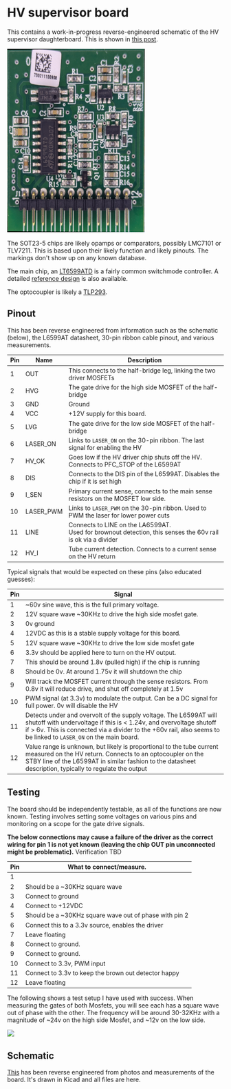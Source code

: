 # HV supervisor board

This contains a work-in-progress reverse-engineered schematic of the HV supervisor
daughterboard. This is shown in
[this post](https://community.openglow.org/t/reverse-engineering-pr0n/242/2).

<img src="../images/gf-psu-top.jpg" width="320"/>

The SOT23-5 chips are likely opamps or comparators, possibly LMC7101 or TLV7211. This is
based upon their likely function and likely pinouts. The markings don't show up on
any known database.

The main chip, an [LT6599ATD](https://www.st.com/resource/en/datasheet/l6599.pdf)
is a fairly common switchmode controller. A detailed
[reference design](https://www.mouser.com/catalog/specsheets/eval6599-90w.pdf?srsltid=AfmBOopz7krkCxWkZxH1WWs20OLARHynyoRecZKV39cnS1sxenkA6IhJ) is also available.

The optocoupler is likely a [TLP293](https://toshiba.semicon-storage.com/info/TLP293_datasheet_en_20191129.pdf?did=14419&prodName=TLP293).

## Pinout

This has been reverse engineered from information such as the schematic (below),
the L6599AT datasheet, 30-pin ribbon cable pinout, and various measurements.

|   Pin  |    Name    |      Description    |
|--------|------------|---------------------|
|   1    |    OUT     | This connects to the half-bridge leg, linking the two driver MOSFETs |
|   2    |    HVG     | The gate drive for the high side MOSFET of the half-bridge |
|   3    |    GND     | Ground |
|   4    |    VCC     | +12V supply for this board. |
|   5    |    LVG     | The gate drive for the low side MOSFET of the half-bridge |
|   6    |  LASER_ON  | Links to `LASER_ON` on the 30-pin ribbon. The last signal for enabling the HV |
|   7    |    HV_OK   | Goes low if the HV driver chip shuts off the HV. Connects to PFC_STOP of the L6599AT |
|   8    |    DIS     | Connects to the DIS pin of the L6599AT. Disables the chip if it is set high |
|   9    |    I_SEN   | Primary current sense, connects to the main sense resistors on the MOSFET low side. |
|   10   | LASER_PWM  | Links to `LASER_PWM` on the 30-pin ribbon. Used to PWM the laser for lower power cuts |
|   11   |    LINE    | Connects to LINE on the LA6599AT.<br/>Used for brownout detection, this senses the 60v rail is ok via a divider |
|   12   |    HV_I    | Tube current detection. Connects to a current sense on the HV return |

Typical signals that would be expected on these pins (also educated guesses):

|   Pin  |   Signal    |
|--------|------------------|
|    1   | ~60v sine wave, this is the full primary voltage.
|    2   | 12V square wave ~30KHz to drive the high side mosfet gate. |
|    3   | 0v ground |
|    4   | 12VDC as this is a stable supply voltage for this board. |
|    5   | 12V square wave ~30KHz to drive the low side mosfet gate |
|    6   | 3.3v should be applied here to turn on the HV output. |
|    7   | This should be around 1.8v (pulled high) if the chip is running |
|    8   | Should be 0v. At around 1.75v it will shutdown the chip |
|    9   | Will track the MOSFET current through the sense resistors. From 0.8v it will reduce drive, and shut off completely at 1.5v |
|   10   | PWM signal (at 3.3v) to modulate the output. Can be a DC signal for full power. 0v will disable the HV |
|   11   | Detects under and overvolt of the supply voltage. The L6599AT will shutoff with undervoltage if this is < 1.24v, and overvoltage shutoff if > 6v. This is connected via a divider to the +60v rail, also seems to be linked to `LASER_ON` on the main board. |
|   12   | Value range is unknown, but likely is proportional to the tube current measured on the HV return. Connects to an optocoupler on the STBY line of the L6599AT in similar fashion to the datasheet description, typically to regulate the output |

## Testing

The board should be independently testable, as all of the functions are
now known. Testing involves setting some voltages on various pins and
monitoring on a scope for the gate drive signals.

**The below connections may cause a failure of the driver as the correct
wiring for pin 1 is not yet known (leaving the chip OUT pin unconnected
might be problematic).** Verification TBD

|   Pin  | What to connect/measure.
|--------|------------------|
|    1   |  |
|    2   | Should be a ~30KHz square wave |
|    3   | Connect to ground |
|    4   | Connect to +12VDC |
|    5   | Should be a ~30KHz square wave out of phase with pin 2 |
|    6   | Connect this to a 3.3v source, enables the driver |
|    7   | Leave floating |
|    8   | Connect to ground. |
|    9   | Connect to ground. |
|   10   | Connect to 3.3v, PWM input |
|   11   | Connect to 3.3v to keep the brown out detector happy |
|   12   | Leave floating |

The following shows a test setup I have used with success. When measuring
the gates of both Mosfets, you will see each has a square wave out of phase
with the other. The frequency will be around 30-32KHz with a magnitude of
~24v on the high side Mosfet, and ~12v on the low side.

<img src="../images/supervisor-test.jpg" width="640"/>

## Schematic

[This](glowforge-psu-hvbrd.pdf) has been reverse engineered from photos and measurements of the board. It's drawn in
Kicad and all files are here.

